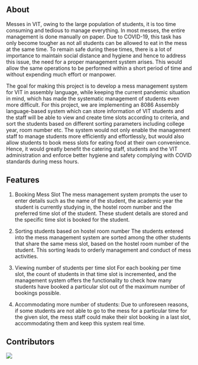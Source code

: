 ## About

Messes in VIT, owing to the large population of students, it is too time consuming and tedious to manage everything. In most messes, the entire management is done manually on paper. Due to COVID-19, this task has only become tougher as not all students can be allowed to eat in the mess at the same time. To remain safe during these times, there is a lot of importance to maintain social distance and hygiene and hence to address this issue, the need for a proper management system arises. This would allow the same operations to be performed within a short period of time and without expending much effort or manpower. 

The goal for making this project is to develop a mess management system for VIT in assembly language, while keeping the current pandemic situation in mind, which has made the systematic management of students even more difficult. For this project, we are implementing an 8086 Assembly language-based system which can store information of VIT students and the staff will be able to view and create time slots according to criteria, and sort the students based on different sorting parameters including college year, room number etc. The system would not only enable the management staff to manage students more efficiently and effortlessly, but would also allow students to book mess slots for eating food at their own convenience. Hence, it would greatly benefit the catering staff, students and the VIT administration and enforce better hygiene and safety complying with COVID standards during mess hours. 

## Features
1. Booking Mess Slot
The mess management system prompts the user to enter details such as the name of the student, the academic year the student is currently studying in, the hostel room number and the preferred time slot of the student. These student details are stored and the specific time slot is booked for the student.

2. Sorting students based on hostel room number
The students entered into the mess management system are sorted among the other students that share the same mess slot, based on the hostel room number of the student. This sorting leads to orderly management and conduct of mess activities.

3. Viewing number of students per time slot
For each booking per time slot, the count of students in that time slot is incremented, and the management system offers the functionality to check how many students have booked a particular slot out of the maximum number of bookings possible. 

4. Accommodating more number of students:
Due to unforeseen reasons, if some students are not able to go to the mess for a particular time for the given slot, the mess staff could make their slot booking in a last slot, accommodating them and keep this system real time.

## Contributors
<a href="https://github.com/arohan-mishra/micro_jcomp/graphs/contributors">
  <img src="https://contrib.rocks/image?repo=arohan-mishra/micro_jcomp" />
</a>

